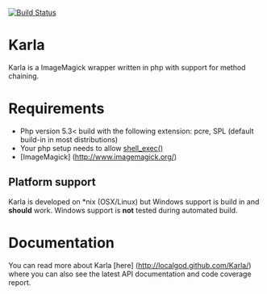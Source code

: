 [![Build Status](https://secure.travis-ci.org/localgod/Karla.png?branch=master)](http://travis-ci.org/localgod/Karla)

# Karla

Karla is a ImageMagick wrapper written in php with support for method chaining. 

# Requirements

 * Php version 5.3< build with the following extension: pcre, SPL (default build-in in most distributions)
 * Your php setup needs to allow [shell_exec()](http://php.net/manual/en/function.shell-exec.php)
 * [ImageMagick] (http://www.imagemagick.org/)
 
## Platform support

Karla is developed on *nix (OSX/Linux) but Windows support is build in and **should** work. 
Windows support is **not** tested during automated build. 

# Documentation

You can read more about Karla [here] (http://localgod.github.com/Karla/) where you can also see the latest API documentation and code coverage report.
